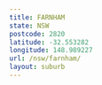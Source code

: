 ```yaml
---
title: FARNHAM
state: NSW
postcode: 2820
latitude: -32.553282
longitude: 148.989227
url: /nsw/farnham/
layout: suburb
---
```

